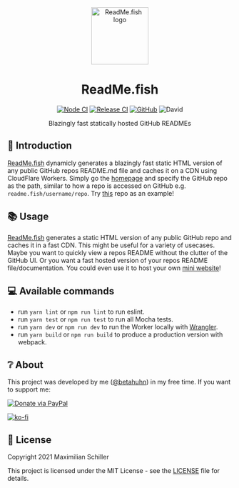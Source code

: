 <div align="center">

<img src="https://readme-fish.fra1.cdn.digitaloceanspaces.com/static/logoBackground.png" title="ReadMe.fish logo" alt="ReadMe.fish logo" width="128">
  
# ReadMe.fish

[![Node CI](https://github.com/BetaHuhn/cf-worker-starter/workflows/Node%20CI/badge.svg)](https://github.com/BetaHuhn/cf-worker-starter/actions?query=workflow%3A%22Node+CI%22) [![Release CI](https://github.com/BetaHuhn/cf-worker-starter/workflows/Release%20CI/badge.svg)](https://github.com/BetaHuhn/cf-worker-starter/actions?query=workflow%3A%22Release+CI%22) [![GitHub](https://img.shields.io/github/license/mashape/apistatus.svg)](https://github.com/BetaHuhn/cf-worker-starter/blob/master/LICENSE) ![David](https://img.shields.io/david/betahuhn/cf-worker-starter)

Blazingly fast statically hosted GitHub READMEs

</div>

## 👋 Introduction

[ReadMe.fish](https://readme.fish) dynamicly generates a blazingly fast static HTML version of any public GitHub repos README.md file and caches it on a CDN using CloudFlare Workers. Simply go the [homepage](https://readme.fish) and specify the GitHub repo as the path, similar to how a repo is accessed on GitHub e.g. `readme.fish/username/repo`. Try [this](https://readme.fish/betahuhn/readme-fish) repo as an example!

## 📚 Usage

[ReadMe.fish](https://readme.fish) generates a static HTML version of any public GitHub repo and caches it in a fast CDN. This might be useful for a variety of usecases. Maybe you want to quickly view a repos README without the clutter of the GitHub UI. Or you want a fast hosted version of your repos README file/documentation. You could even use it to host your own [mini website](https://readme.fish/betahuhn/betahuhn)!

## 💻 Available commands

- run `yarn lint` or `npm run lint` to run eslint.
- run `yarn test` or `npm run test` to run all Mocha tests.
- run `yarn dev` or `npm run dev` to run the Worker locally with [Wrangler](https://developers.cloudflare.com/workers/cli-wrangler/commands#dev).
- run `yarn build` or `npm run build` to produce a production version with webpack.

## ❔ About

This project was developed by me ([@betahuhn](https://github.com/BetaHuhn)) in my free time. If you want to support me:

[![Donate via PayPal](https://img.shields.io/badge/paypal-donate-009cde.svg)](https://www.paypal.com/cgi-bin/webscr?cmd=_s-xclick&hosted_button_id=394RTSBEEEFEE)

[![ko-fi](https://ko-fi.com/img/githubbutton_sm.svg)](https://ko-fi.com/F1F81S2RK)

## 📄 License

Copyright 2021 Maximilian Schiller

This project is licensed under the MIT License - see the [LICENSE](LICENSE) file for details.
